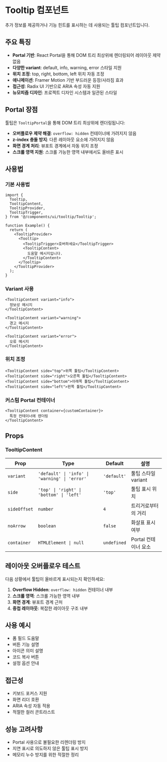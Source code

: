 # Tooltip 컴포넌트

추가 정보를 제공하거나 기능 힌트를 표시하는 데 사용되는 툴팁 컴포넌트입니다.

## 주요 특징

- **Portal 기반**: React Portal을 통해 DOM 트리 최상위에 렌더링되어 레이아웃 제약 없음
- **다양한 variant**: default, info, warning, error 스타일 지원
- **위치 조정**: top, right, bottom, left 위치 자동 조정
- **애니메이션**: Framer Motion 기반 부드러운 등장/사라짐 효과
- **접근성**: Radix UI 기반으로 ARIA 속성 자동 지원
- **뉴모피즘 디자인**: 프로젝트 디자인 시스템과 일관된 스타일

## Portal 장점

툴팁은 `TooltipPortal`을 통해 DOM 트리 최상위에 렌더링됩니다:

- **오버플로우 제약 해결**: `overflow: hidden` 컨테이너에 가려지지 않음
- **z-index 충돌 방지**: 다른 레이아웃 요소에 가려지지 않음
- **화면 경계 처리**: 뷰포트 경계에서 자동 위치 조정
- **스크롤 영역 지원**: 스크롤 가능한 영역 내부에서도 올바른 표시

## 사용법

### 기본 사용법

```tsx
import {
  Tooltip,
  TooltipContent,
  TooltipProvider,
  TooltipTrigger,
} from '@/components/ui/tooltip/Tooltip';

function Example() {
  return (
    <TooltipProvider>
      <Tooltip>
        <TooltipTrigger>호버하세요</TooltipTrigger>
        <TooltipContent>
          도움말 메시지입니다.
        </TooltipContent>
      </Tooltip>
    </TooltipProvider>
  );
}
```

### Variant 사용

```tsx
<TooltipContent variant="info">
  정보성 메시지
</TooltipContent>

<TooltipContent variant="warning">
  경고 메시지
</TooltipContent>

<TooltipContent variant="error">
  오류 메시지
</TooltipContent>
```

### 위치 조정

```tsx
<TooltipContent side="top">위쪽 툴팁</TooltipContent>
<TooltipContent side="right">오른쪽 툴팁</TooltipContent>
<TooltipContent side="bottom">아래쪽 툴팁</TooltipContent>
<TooltipContent side="left">왼쪽 툴팁</TooltipContent>
```

### 커스텀 Portal 컨테이너

```tsx
<TooltipContent container={customContainer}>
  특정 컨테이너에 렌더링
</TooltipContent>
```

## Props

### TooltipContent

| Prop | Type | Default | 설명 |
|------|------|---------|------|
| `variant` | `'default' \| 'info' \| 'warning' \| 'error'` | `'default'` | 툴팁 스타일 variant |
| `side` | `'top' \| 'right' \| 'bottom' \| 'left'` | `'top'` | 툴팁 표시 위치 |
| `sideOffset` | `number` | `4` | 트리거로부터의 거리 |
| `noArrow` | `boolean` | `false` | 화살표 표시 여부 |
| `container` | `HTMLElement \| null` | `undefined` | Portal 컨테이너 요소 |

## 레이아웃 오버플로우 테스트

다음 상황에서 툴팁이 올바르게 표시되는지 확인하세요:

1. **Overflow Hidden**: `overflow: hidden` 컨테이너 내부
2. **스크롤 영역**: 스크롤 가능한 영역 내부
3. **화면 경계**: 뷰포트 경계 근처
4. **중첩 레이아웃**: 복잡한 레이아웃 구조 내부

## 사용 예시

- 폼 필드 도움말
- 버튼 기능 설명
- 아이콘 의미 설명
- 코드 복사 버튼
- 설정 옵션 안내

## 접근성

- 키보드 포커스 지원
- 화면 리더 호환
- ARIA 속성 자동 적용
- 적절한 컬러 콘트라스트

## 성능 고려사항

- Portal 사용으로 불필요한 리렌더링 방지
- 지연 표시로 의도하지 않은 툴팁 표시 방지
- 메모리 누수 방지를 위한 적절한 정리 